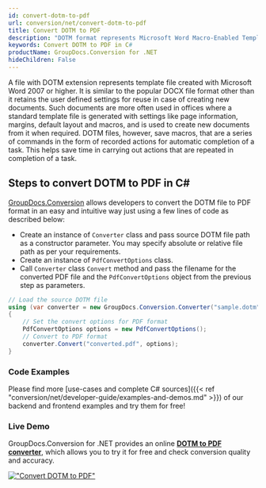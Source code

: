 ```yaml
---
id: convert-dotm-to-pdf
url: conversion/net/convert-dotm-to-pdf
title: Convert DOTM to PDF
description: "DOTM format represents Microsoft Word Macro-Enabled Template with .dotm extension. Learn how to convert DOTM to PDF file programmatically in C# language using GroupDocs.Conversion for .NET library."
keywords: Convert DOTM to PDF in C#
productName: GroupDocs.Conversion for .NET
hideChildren: False
---
```


A file with DOTM extension represents template file created with Microsoft Word 2007 or higher. It is similar to the popular DOCX file format other than it retains the user defined settings for reuse in case of creating new documents. Such documents are more often used in offices where a standard template file is generated with settings like page information, margins, default layout and macros, and is used to create new documents from it when required. DOTM files, however, save macros, that are a series of commands in the form of recorded actions for automatic completion of a task. This helps save time in carrying out actions that are repeated in completion of a task.

## Steps to convert DOTM to PDF in C#

[GroupDocs.Conversion](https://products.groupdocs.com/conversion/net) allows developers to convert the DOTM file to PDF format in an easy and intuitive way just using a few lines of code as described below:

* Create an instance of `Converter` class and pass source DOTM file path as a constructor parameter. You may specify absolute or relative file path as per your requirements. 
* Create an instance of `PdfConvertOptions` class.
* Call `Converter` class `Convert` method and pass the filename for the converted PDF file and the `PdfConvertOptions` object from the previous step as parameters.

```csharp
// Load the source DOTM file
using (var converter = new GroupDocs.Conversion.Converter("sample.dotm"))
{
    // Set the convert options for PDF format
    PdfConvertOptions options = new PdfConvertOptions();
    // Convert to PDF format
    converter.Convert("converted.pdf", options);
}
```

### Code Examples

Please find more [use-cases and complete C# sources]({{< ref "conversion/net/developer-guide/examples-and-demos.md" >}}) of our backend and frontend examples and try them for free!

### Live Demo

GroupDocs.Conversion for .NET provides an online [**DOTM to PDF converter**](https://products.groupdocs.app/conversion/dotm-to-pdf), which allows you to try it for free and check conversion quality and accuracy.

[!["Convert DOTM to PDF"](conversion/net/images/convert-dotm-to-pdf.png)](https://products.groupdocs.app/conversion/dotm-to-pdf)